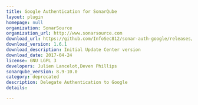 ```yaml
---
title: Google Authentication for SonarQube
layout: plugin
homepage: null
organization: SonarSource
organization_url: http://www.sonarsource.com
download_url: https://github.com/InfoSec812/sonar-auth-google/releases/download/1.6.1/sonar-auth-googleoauth-plugin-1.6.1.jar
download_version: 1.6.1
download_description: Initial Update Center version
download_date: 2017-04-24
license: GNU LGPL 3
developers: Julien Lancelot,Deven Phillips
sonarqube_version: 8.9-10.0
category: deprecated
description: Delegate Authentication to Google
details: 

---
```

